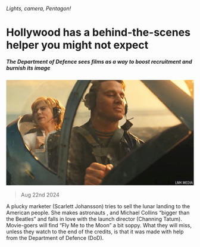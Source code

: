 ###### Lights, camera, Pentagon!

# Hollywood has a behind-the-scenes helper you might not expect 

##### The Department of Defence sees films as a way to boost recruitment and burnish its image 

![image](images/20240824_CUP003.jpg) 

> Aug 22nd 2024 

A plucky marketer (Scarlett Johansson) tries to sell the lunar landing to the American people. She makes astronauts ,  and Michael Collins “bigger than the Beatles” and falls in love with the launch director (Channing Tatum). Movie-goers will find “Fly Me to the Moon” a bit soppy. What they will miss, unless they watch to the end of the credits, is that it was made with help from the Department of Defence (DoD). 

